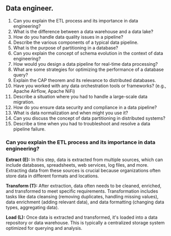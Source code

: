 ## Data engineer.
1. Can you explain the ETL process and its importance in data engineering?
2. What is the difference between a data warehouse and a data lake?
3. How do you handle data quality issues in a pipeline?
4. Describe the various components of a typical data pipeline.
5. What is the purpose of partitioning in a database?
6. Can you explain the concept of schema evolution in the context of data engineering?
7. How would you design a data pipeline for real-time data processing?
8. What are some strategies for optimizing the performance of a database query?
9. Explain the CAP theorem and its relevance to distributed databases.
10. Have you worked with any data orchestration tools or frameworks? (e.g., Apache Airflow, Apache NiFi)
11. Describe a situation where you had to handle a large-scale data migration.
12. How do you ensure data security and compliance in a data pipeline?
13. What is data normalization and when might you use it?
14. Can you discuss the concept of data partitioning in distributed systems?
15. Describe a time when you had to troubleshoot and resolve a data pipeline failure.

### Can you explain the ETL process and its importance in data engineering?
**Extract (E):** In this step, data is extracted from multiple sources, which can include databases, spreadsheets, web services, log files, and more. Extracting data from these sources is crucial because organizations often store data in different formats and locations.    
      
**Transform (T):** After extraction, data often needs to be cleaned, enriched, and transformed to meet specific requirements. Transformation includes tasks like data cleansing (removing duplicates, handling missing values), data enrichment (adding relevant data), and data formatting (changing data types, aggregating data).        
      
**Load (L):** Once data is extracted and transformed, it's loaded into a data repository or data warehouse. This is typically a centralized storage system optimized for querying and analysis.


